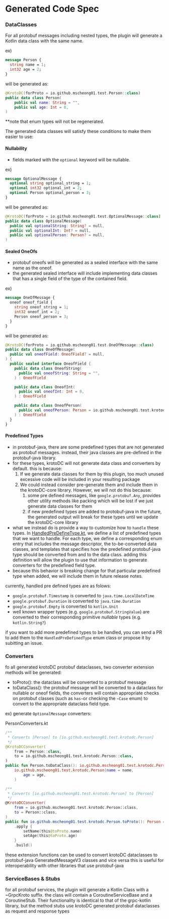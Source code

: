 # Generated Code Spec
### DataClasses
For all protobuf messages including nested types, the plugin will generate a Kotlin data class with the same name.

ex)
```protobuf
message Person {
  string name = 1;
  int32 age = 2;
}
```
will be generated as:
```kotlin
@KrotoDC(forProto = io.github.mscheong01.test.Person::class)
public data class Person(
    public val name: String = "",
    public val age: Int = 0,
)
```

**note that enum types will not be regenerated.

The generated data classes will satisfy these conditions to make them easier to use:
#### Nullability
- fields marked with the `optional` keyword will be nullable.

ex)
```protobuf
message OptionalMessage {
  optional string optional_string = 1;
  optional int32 optional_int = 2;
  optional Person optional_person = 3;
}
```
will be generated as:
```kotlin
@KrotoDC(forProto = io.github.mscheong01.test.OptionalMessage::class)
public data class OptionalMessage(
  public val optionalString: String? = null,
  public val optionalInt: Int? = null,
  public val optionalPerson: Person? = null,
)
```

#### Sealed OneOfs
- protobuf oneofs will be generated as a sealed interface with the same name as the oneof.
- the generated sealed interface will include implementing data classes that has a single field of the type of the contained field.

ex)
```protobuf
message OneOfMessage {
  oneof oneof_field {
    string oneof_string = 1;
    int32 oneof_int = 2;
    Person oneof_person = 3;
  }
}
```
will be generated as:
```kotlin
@KrotoDC(forProto = io.github.mscheong01.test.OneOfMessage::class)
public data class OneOfMessage(
  public val oneofField: OneofField? = null,
) {
  public sealed interface OneofField {
    public data class OneofString(
      public val oneofString: String = "",
    ) : OneofField

    public data class OneofInt(
      public val oneofInt: Int = 0,
    ) : OneofField

    public data class OneofPerson(
      public val oneofPerson: Person = io.github.mscheong01.test.krotodc.Person(),
    ) : OneofField
  }
}
```

#### Predefined Types
- in protobuf-java, there are some predefined types that are not generated as protobuf messages. instead, their java classes are pre-defined in the protobuf-java library.
- for these types, krotoDC will not generate data class and converters by default. this is because:
  1. If we generate data classes for them by this plugin, too much unused excessive code will be included in your resulting package
  2. We could instead consider pre-generate them and include them in the krotoDC-core library. However, we will not do this because:
     1. some pre defined messages, like `google.protobuf.Any`, provides other utility methods like packing which will be lost if we just generate data classes for them
     2. if new predefined types are added to protobuf-java in the future, the generated output will break for these types until we update the krotoDC-core library
- what we instead do is provide a way to customize how to `handle` these types. In [HandledPreDefineType.kt](https://github.com/mscheong01/krotoDC/blob/main/generator/src/main/kotlin/com/github/mscheong01/krotodc/predefinedtypes/HandledPreDefinedType.kt),
  we define a list of predefined types that we want to handle. For each type, we define a corresponding enum entry that includes the message descriptor,
  the to-be-converted data classes, and templates that specifies how the predefined protobuf-java type should be converted from and to the data class.
  adding this definition will allow the plugin to use that information to generate converters for the predefined field type.
- because this behavior is breaking change for that particular predefined type when added, we will include them in future release notes.

currently, handled pre defined types are as folows:
- `google.protobuf.Timestamp` is converted to `java.time.LocalDateTime`
- `google.protobuf.Duration` is converted to `java.time.Duration`
- `google.protobuf.Empty` is converted to `kotlin.Unit`
- well known wrapper types (e.g. `google.protobuf.StringValue`) are converted to their corresponding primitive *nullable* types (e.g. `kotlin.String?`)

if you want to add more predefined types to be handled, you can send a PR to add them to the `HandledPreDefinedType` enum class or propose it by subitting an issue.

### Converters
fo all generated krotoDC protobuf dataclasses, two converter extension methods will be generated:
- toProto(): the dataclass will be converted to a protobuf message
- toDataClass(): the protobuf message will be converted to a dataclass
for nullable or oneof fields, the converters will contain appropriate checks on protobuf classes (such as `has~`or checking the `~Case` enum) to convert to the appropriate dataclass field type.

ex) generate `OptionalMessage` converters:

PersonConverters.kt
```kotlin
/**
 * Converts [Person] to [io.github.mscheong01.test.krotodc.Person]
 */
@KrotoDCConverter(
    from = Person::class,
    to = io.github.mscheong01.test.krotodc.Person::class,
)
public fun Person.toDataClass(): io.github.mscheong01.test.krotodc.Person =
    io.github.mscheong01.test.krotodc.Person(name = name,
        age = age,
    )

/**
 * Converts [io.github.mscheong01.test.krotodc.Person] to [Person]
 */
@KrotoDCConverter(
    from = io.github.mscheong01.test.krotodc.Person::class,
    to = Person::class,
)
public fun io.github.mscheong01.test.krotodc.Person.toProto(): Person = Person.newBuilder()
    .apply {
        setName(this@toProto.name)
        setAge(this@toProto.age)
    }
    .build()
```

these extension functions can be used to convert krotoDC dataclasses to protobuf-java GeneratedMessageV3 classes and vice versa
this is useful for interoperability with other libraries that use protobuf-java
### ServiceBases & Stubs
for all protobuf services, the plugin will generate a Kotlin Class with a ~GrpcKroto suffix.
the class will contain a CoroutineServiceBase and a CoroutineStub.
Their functionality is identical to that of the grpc-kotlin library, but the method stubs use krotoDC generated protobuf dataclasses as request and response types
